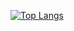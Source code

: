 [![Top Langs](https://github-readme-stats.vercel.app/api/top-langs/?username=turboc&langs_count=8&show_icons=true&theme=radical)](https://github.com/turboc/github-readme-stats)
